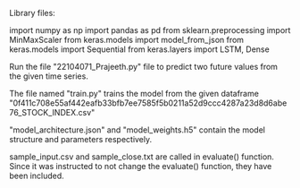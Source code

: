 Library files:

import numpy as np
import pandas as pd
from sklearn.preprocessing import MinMaxScaler
from keras.models import model_from_json
from keras.models import Sequential
from keras.layers import LSTM, Dense

Run the file "22104071_Prajeeth.py" file to predict two future values from the given time series.

The file named "train.py" trains the model from the given dataframe "0f411c708e55af442eafb33bfb7ee7585f5b0211a52d9ccc4287a23d8d6abe76_STOCK_INDEX.csv"

"model_architecture.json" and "model_weights.h5" contain the model structure and parameters respectively.

sample_input.csv and sample_close.txt are called in evaluate() function. Since it was instructed to not change the evaluate() function, they have been included.
